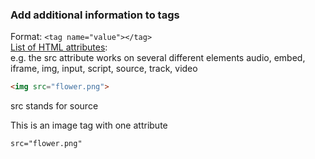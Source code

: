### Add additional information to tags  
Format:  ```<tag name="value"></tag> ```  
[List of HTML attributes]:  
e.g. the src attribute works on several different elements audio, embed, iframe, img, input, script, source, track, video  
```html 
<img src="flower.png">
```  
src stands for source

This is an image tag with one attribute 
```html 
src="flower.png" 
```  

[List of HTML attributes]:https://developer.mozilla.org/en-US/docs/Web/HTML/Attributes

